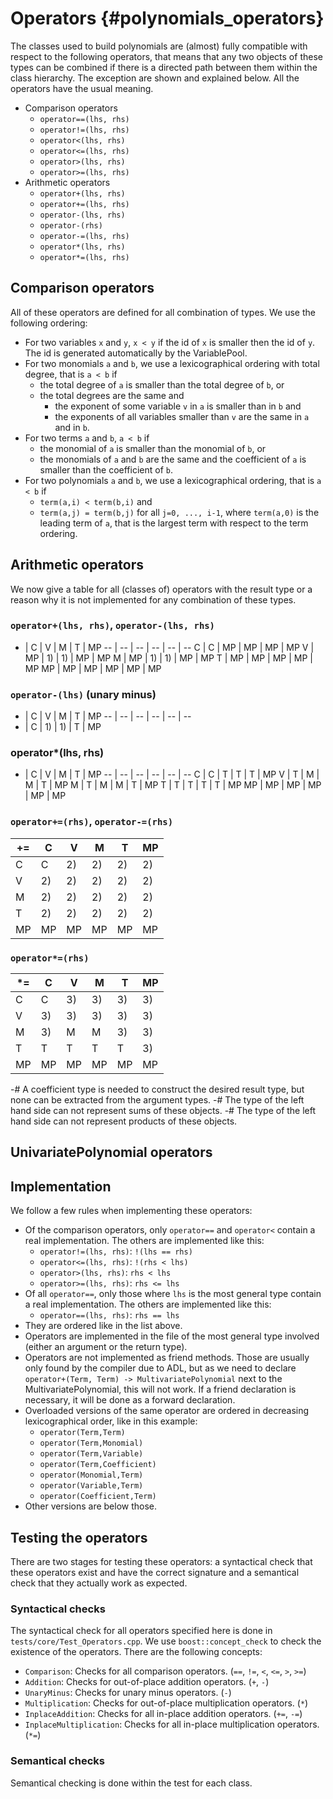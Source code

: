 Operators {#polynomials_operators}
=====

The classes used to build polynomials are (almost) fully compatible with respect to the following operators, that means that any two objects of these types can be combined if there is a directed path between them within the class hierarchy.
The exception are shown and explained below. All the operators have the usual meaning.

- Comparison operators
  - `operator==(lhs, rhs)`
  - `operator!=(lhs, rhs)`
  - `operator<(lhs, rhs)`
  - `operator<=(lhs, rhs)`
  - `operator>(lhs, rhs)`
  - `operator>=(lhs, rhs)`
- Arithmetic operators
  - `operator+(lhs, rhs)`
  - `operator+=(lhs, rhs)`
  - `operator-(lhs, rhs)`
  - `operator-(rhs)`
  - `operator-=(lhs, rhs)`
  - `operator*(lhs, rhs)`
  - `operator*=(lhs, rhs)`

## Comparison operators
All of these operators are defined for all combination of types.
We use the following ordering:
- For two variables `x` and `y`, `x < y` if the id of `x` is smaller then the id of `y`. The id is generated automatically by the VariablePool.
- For two monomials `a` and `b`, we use a lexicographical ordering with total degree, that is `a < b` if 
  - the total degree of `a` is smaller than the total degree of `b`, or
  - the total degrees are the same and
    - the exponent of some variable `v` in `a` is smaller than in `b` and
    - the exponents of all variables smaller than `v` are the same in `a` and in `b`.
- For two terms `a` and `b`, `a < b` if
  - the monomial of `a` is smaller than the monomial of `b`, or
  - the monomials of `a` and `b` are the same and the coefficient of `a` is smaller than the coefficient of `b`.
- For two polynomials `a` and `b`, we use a lexicographical ordering, that is `a < b` if
  - `term(a,i) < term(b,i)` and
  - `term(a,j) = term(b,j)` for all `j=0, ..., i-1`, where `term(a,0)` is the leading term of `a`, that is the largest term with respect to the term ordering.

## Arithmetic operators
We now give a table for all (classes of) operators with the result type or a reason why it is not implemented for any combination of these types.

### `operator+(lhs, rhs)`, `operator-(lhs, rhs)`
+  | C  | V  | M  | T  | MP
-- | -- | -- | -- | -- | --
C  | C  | MP | MP | MP | MP
V  | MP | 1) | 1) | MP | MP
M  | MP | 1) | 1) | MP | MP
T  | MP | MP | MP | MP | MP
MP | MP | MP | MP | MP | MP

### `operator-(lhs)` (unary minus)
-  | C  | V  | M  | T  | MP
-- | -- | -- | -- | -- | --
-  | C  | 1) | 1) | T  | MP

### operator*(lhs, rhs)
*  | C  | V  | M  | T  | MP
-- | -- | -- | -- | -- | --
C  | C  | T  | T  | T  | MP
V  | T  | M  | M  | T  | MP
M  | T  | M  | M  | T  | MP
T  | T  | T  | T  | T  | MP
MP | MP | MP | MP | MP | MP

### `operator+=(rhs)`, `operator-=(rhs)`
+= | C  | V  | M  | T  | MP
-- | -- | -- | -- | -- | --
C  | C  | 2) | 2) | 2) | 2)
V  | 2) | 2) | 2) | 2) | 2)
M  | 2) | 2) | 2) | 2) | 2)
T  | 2) | 2) | 2) | 2) | 2)
MP | MP | MP | MP | MP | MP

### `operator*=(rhs)`
*= | C  | V  | M  | T  | MP
-- | -- | -- | -- | -- | --
C  | C  | 3) | 3) | 3) | 3)
V  | 3) | 3) | 3) | 3) | 3)
M  | 3) | M  | M  | 3) | 3)
T  | T  | T  | T  | T  | 3)
MP | MP | MP | MP | MP | MP

-# A coefficient type is needed to construct the desired result type, but none can be extracted from the argument types.
-# The type of the left hand side can not represent sums of these objects.
-# The type of the left hand side can not represent products of these objects.

## UnivariatePolynomial operators


## Implementation
We follow a few rules when implementing these operators:
- Of the comparison operators, only `operator==` and `operator<` contain a real implementation. The others are implemented like this:
  - `operator!=(lhs, rhs)`: `!(lhs == rhs)`
  - `operator<=(lhs, rhs)`: `!(rhs < lhs)`
  - `operator>(lhs, rhs)`: `rhs < lhs`
  - `operator>=(lhs, rhs)`: `rhs <= lhs`
- Of all `operator==`, only those where `lhs` is the most general type contain a real implementation. The others are implemented like this:
  - `operator==(lhs, rhs)`: `rhs == lhs`
- They are ordered like in the list above.
- Operators are implemented in the file of the most general type involved (either an argument or the return type).
- Operators are not implemented as friend methods. Those are usually only found by the compiler due to ADL, but as we need to declare `operator+(Term, Term) -> MultivariatePolynomial` next to the MultivariatePolynomial, this will not work. If a friend declaration is necessary, it will be done as a forward declaration.
- Overloaded versions of the same operator are ordered in decreasing lexicographical order, like in this example:
  - `operator(Term,Term)`
  - `operator(Term,Monomial)`
  - `operator(Term,Variable)`
  - `operator(Term,Coefficient)`
  - `operator(Monomial,Term)`
  - `operator(Variable,Term)`
  - `operator(Coefficient,Term)`
- Other versions are below those.

## Testing the operators
There are two stages for testing these operators: a syntactical check that these operators exist and have the correct signature and a semantical check that they actually work as expected.

### Syntactical checks
The syntactical check for all operators specified here is done in `tests/core/Test_Operators.cpp`.
We use `boost::concept_check` to check the existence of the operators. There are the following concepts:

- `Comparison`: Checks for all comparison operators. (`==`, `!=`, `<`, `<=`, `>`, `>=`)
- `Addition`: Checks for out-of-place addition operators. (`+`, `-`)
- `UnaryMinus`: Checks for unary minus operators. (`-`)
- `Multiplication`: Checks for out-of-place multiplication operators. (`*`)
- `InplaceAddition`: Checks for all in-place addition operators. (`+=`, `-=`)
- `InplaceMultiplication`: Checks for all in-place multiplication operators. (`*=`)

### Semantical checks
Semantical checking is done within the test for each class.